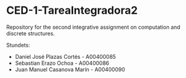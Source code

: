 # CED-1-TareaIntegradora2
Repository for the second integrative assignment on computation and discrete structures.

Stundets:

- Daniel José Plazas Cortés - A00400085
- Sebastian Erazo Ochoa - A00400086
- Juan Manuel Casanova Marín - A00400090
